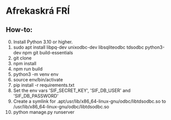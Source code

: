 # Afrekaskrá FRÍ

## How-to:
0. Install Python 3.10 or higher.
1. sudo apt install libpq-dev unixodbc-dev libsqliteodbc tdsodbc python3-dev npm git build-essentials
2. git clone
3. npm install
4. npm run build
5. python3 -m venv env
6. source env/bin/activate
7. pip install -r requirements.txt
8. Set the env vars 'SIF_SECRET_KEY', 'SIF_DB_USER' and 'SIF_DB_PASSWORD'
9. Create a symlink for .apt/usr/lib/x86_64-linux-gnu/odbc/libtdsodbc.so to /usr/lib/x86_64-linux-gnu/odbc/libtdsodbc.so
10. python manage.py runserver
